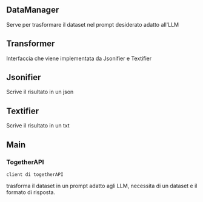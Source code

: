 ## DataManager 

Serve per trasformare il dataset nel prompt desiderato adatto all'LLM

## Transformer

Interfaccia che viene implementata da Jsonifier e Textifier

## Jsonifier

Scrive il risultato in un json

## Textifier

Scrive il risultato in un txt

## Main 

  ### TogetherAPI
    client di togetherAPI

  trasforma il dataset in un prompt adatto agli LLM, necessita di un dataset e il formato di risposta.
